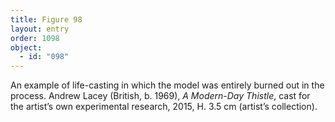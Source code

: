 ```yaml
---
title: Figure 98
layout: entry
order: 1098
object:
  - id: "098"
---
```


An example of life-casting in which the model was entirely burned out in the process. Andrew Lacey (British, b. 1969), *A Modern-Day Thistle*, cast for the artist’s own experimental research, 2015, H. 3.5 cm (artist’s collection).
